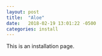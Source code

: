 ```yaml
---
layout: post
title:  "Aloe"
date:   2018-02-19 13:01:22 -0500
categories: install
---
```

This is an installation page.

